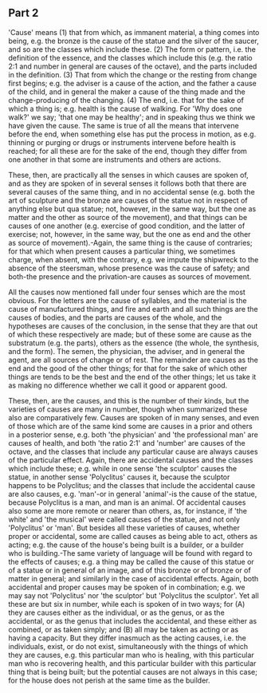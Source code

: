 ## Part 2

'Cause' means (1) that from which, as immanent material, a thing comes into being, e.g.
the bronze is the cause of the statue and the silver of the saucer, and so are the classes which include these.
(2) The form or pattern, i.e.
the definition of the essence, and the classes which include this (e.g.
the ratio 2:1 and number in general are causes of the octave), and the parts included in the definition.
(3) That from which the change or the resting from change first begins; e.g.
the adviser is a cause of the action, and the father a cause of the child, and in general the maker a cause of the thing made and the change-producing of the changing.
(4) The end, i.e.
that for the sake of which a thing is; e.g.
health is the cause of walking.
For 'Why does one walk?'
we say; 'that one may be healthy'; and in speaking thus we think we have given the cause.
The same is true of all the means that intervene before the end, when something else has put the process in motion, as e.g.
thinning or purging or drugs or instruments intervene before health is reached; for all these are for the sake of the end, though they differ from one another in that some are instruments and others are actions.

These, then, are practically all the senses in which causes are spoken of, and as they are spoken of in several senses it follows both that there are several causes of the same thing, and in no accidental sense (e.g.
both the art of sculpture and the bronze are causes of the statue not in respect of anything else but qua statue; not, however, in the same way, but the one as matter and the other as source of the movement), and that things can be causes of one another (e.g.
exercise of good condition, and the latter of exercise; not, however, in the same way, but the one as end and the other as source of movement).-Again, the same thing is the cause of contraries; for that which when present causes a particular thing, we sometimes charge, when absent, with the contrary, e.g.
we impute the shipwreck to the absence of the steersman, whose presence was the cause of safety; and both-the presence and the privation-are causes as sources of movement.

All the causes now mentioned fall under four senses which are the most obvious.
For the letters are the cause of syllables, and the material is the cause of manufactured things, and fire and earth and all such things are the causes of bodies, and the parts are causes of the whole, and the hypotheses are causes of the conclusion, in the sense that they are that out of which these respectively are made; but of these some are cause as the substratum (e.g.
the parts), others as the essence (the whole, the synthesis, and the form).
The semen, the physician, the adviser, and in general the agent, are all sources of change or of rest.
The remainder are causes as the end and the good of the other things; for that for the sake of which other things are tends to be the best and the end of the other things; let us take it as making no difference whether we call it good or apparent good.

These, then, are the causes, and this is the number of their kinds, but the varieties of causes are many in number, though when summarized these also are comparatively few.
Causes are spoken of in many senses, and even of those which are of the same kind some are causes in a prior and others in a posterior sense, e.g.
both 'the physician' and 'the professional man' are causes of health, and both 'the ratio 2:1' and 'number' are causes of the octave, and the classes that include any particular cause are always causes of the particular effect.
Again, there are accidental causes and the classes which include these; e.g.
while in one sense 'the sculptor' causes the statue, in another sense 'Polyclitus' causes it, because the sculptor happens to be Polyclitus; and the classes that include the accidental cause are also causes, e.g.
'man'-or in general 'animal'-is the cause of the statue, because Polyclitus is a man, and man is an animal.
Of accidental causes also some are more remote or nearer than others, as, for instance, if 'the white' and 'the musical' were called causes of the statue, and not only 'Polyclitus' or 'man'.
But besides all these varieties of causes, whether proper or accidental, some are called causes as being able to act, others as acting; e.g.
the cause of the house's being built is a builder, or a builder who is building.-The same variety of language will be found with regard to the effects of causes; e.g.
a thing may be called the cause of this statue or of a statue or in general of an image, and of this bronze or of bronze or of matter in general; and similarly in the case of accidental effects.
Again, both accidental and proper causes may be spoken of in combination; e.g.
we may say not 'Polyclitus' nor 'the sculptor' but 'Polyclitus the sculptor'.
Yet all these are but six in number, while each is spoken of in two ways; for (A) they are causes either as the individual, or as the genus, or as the accidental, or as the genus that includes the accidental, and these either as combined, or as taken simply; and (B) all may be taken as acting or as having a capacity.
But they differ inasmuch as the acting causes, i.e.
the individuals, exist, or do not exist, simultaneously with the things of which they are causes, e.g.
this particular man who is healing, with this particular man who is recovering health, and this particular builder with this particular thing that is being built; but the potential causes are not always in this case; for the house does not perish at the same time as the builder.

